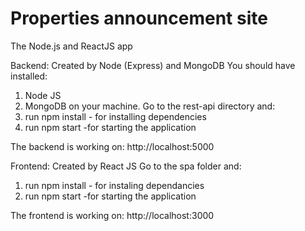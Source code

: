 # Properties announcement site
The Node.js and ReactJS app

Backend:
Created by Node (Express) and MongoDB
You should have installed:
1. Node JS
2. MongoDB 
on your machine. 
Go to the rest-api directory and:
1. run npm install - for installing dependencies
2. run npm start -for starting the application

The backend is working on: http://localhost:5000

Frontend:
Created by React JS
Go to the spa folder and:
1. run npm install - for instaling dependancies
2. run npm start -for starting the application

The frontend is working on: http://localhost:3000
